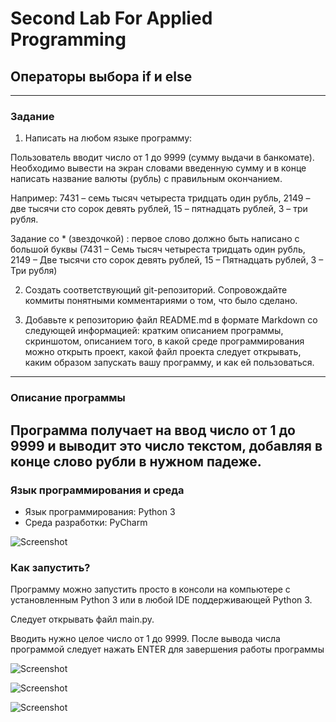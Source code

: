 # Second Lab For Applied Programming
## Операторы выбора if и else

---
### Задание 
1. Написать на любом языке программу:

Пользователь вводит число от 1 до 9999 (сумму выдачи в банкомате). 
Необходимо вывести на экран словами введенную сумму и в конце 
написать название валюты (рубль) с правильным окончанием.

Например: 
7431 – семь тысяч четыреста тридцать один рубль, 
2149 – две тысячи сто сорок девять рублей, 
15 – пятнадцать рублей, 3 – три рубля.

Задание со * (звездочкой) : 
первое слово должно быть написано 
с большой буквы (7431 – Семь тысяч четыреста тридцать один рубль, 
2149 – Две тысячи сто сорок девять рублей, 15 – Пятнадцать рублей, 
3 – Три рубля)

2. Создать соответствующий git-репозиторий. 
Сопровождайте коммиты понятными комментариями о том, 
что было сделано.

 

3. Добавьте к репозиторию файл README.md в 
формате Markdown со следующей информацией:
кратким описанием программы,
скриншотом,
описанием того, в какой среде программирования 
можно открыть проект, какой файл проекта следует открывать, 
каким образом запускать вашу программу, и как ей пользоваться.
---

### Описание программы
Программа получает на ввод число от 1 до 9999 и выводит это число текстом, 
добавляя в конце слово рубли в нужном падеже.
---

### Язык программирования и среда

- Язык программирования: Python 3
- Среда разработки: PyCharm

![Screenshot](github.com/Racozoid/Second_Lab_For_Applied_Programming/blob/main/screenshot0.PNG "Скрин")

### Как запустить?

Программу можно запустить просто в консоли на компьютере с установленным Python 3
или в любой IDE поддерживающей Python 3.

Следует открывать файл main.py.

Вводить нужно целое число от 1 до 9999. После вывода числа 
программой следует нажать ENTER для завершения работы программы

![Screenshot](github.com/Racozoid/Second_Lab_For_Applied_Programming/blob/main/screenshot1.PNG "Скрин1")

![Screenshot](github.com/Racozoid/Second_Lab_For_Applied_Programming/blob/main/screenshot2.PNG "Скрин2")

![Screenshot](github.com/Racozoid/Second_Lab_For_Applied_Programming/blob/main/screenshot3.PNG "Скрин3")
